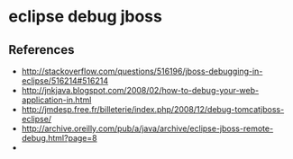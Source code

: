 # eclipse debug jboss

## References
* http://stackoverflow.com/questions/516196/jboss-debugging-in-eclipse/516214#516214
* http://jnkjava.blogspot.com/2008/02/how-to-debug-your-web-application-in.html
* http://jmdesp.free.fr/billeterie/index.php/2008/12/debug-tomcatjboss-eclipse/
* http://archive.oreilly.com/pub/a/java/archive/eclipse-jboss-remote-debug.html?page=8
* 
